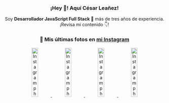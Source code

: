 <div align="center">

<h3>¡Hey 👋! Aquí César Leañez!</h3>

<p>Soy <strong>Desarrollador JavaScript Full Stack 🚀</strong> más de tres años de experiencia.<br />¡Revisa mi contenido 👇!</p>

### 📸 Mis últimas fotos en [mi Instagram](https://instagram.com/cesarsoftware.dev)


<a href='https://instagram.com/p/DNo_bfvu6ig' target='_blank'>
  <img width='20%' src='https://scontent.cdninstagram.com/v/t51.82787-15/535956815_17929139298097059_6575882262154849022_n.jpg?stp=dst-jpg_e15_tt6&_nc_cat=111&ig_cache_key=MzcwNDQ4OTY1OTk1NTEyODQ4MA%3D%3D.3-ccb1-7&ccb=1-7&_nc_sid=58cdad&efg=eyJ2ZW5jb2RlX3RhZyI6InhwaWRzLjcyMHgxMjgwLnNkci5DMyJ9&_nc_ohc=KYxhiVq-6SoQ7kNvwHQnL7f&_nc_oc=AdmdYEynyW6T6pCbcRlZDG60gEP7Fzm3ZHQfE_dfuaBxQ5bPcca68OA4AK6PaeGZTfA&_nc_ad=z-m&_nc_cid=1478&_nc_zt=23&_nc_ht=scontent.cdninstagram.com&_nc_gid=fcxpxQ8v9JSH1SZno_wo_g&oh=00_AfXQNumr9we0pYKtqcDdsIc7p0jAoCUoAWTNG2_C6XX58g&oe=68B830FB' alt='Instagram photo' />
</a>
<a href='https://instagram.com/p/DKcTQWgxLum' target='_blank'>
  <img width='20%' src='https://instagram.frak4-2.fna.fbcdn.net/v/t51.2885-15/503849034_17919602952097059_4092165478866362923_n.jpg?stp=dst-jpg_e35_tt6&efg=eyJ2ZW5jb2RlX3RhZyI6IkZFRUQuaW1hZ2VfdXJsZ2VuLjE0NDB4MTQ0NS5zZHIuZjc1NzYxLmRlZmF1bHRfaW1hZ2UuYzIifQ&_nc_ht=instagram.frak4-2.fna.fbcdn.net&_nc_cat=103&_nc_oc=Q6cZ2QE1ZPTNUX99w4YJrSoTmyb2IiFgYt6njmQfkEKqCgufX80ahonsnHKseuntVhAvnDg&_nc_ohc=tvwTeVMiVcUQ7kNvwGKw4pV&_nc_gid=fcxpxQ8v9JSH1SZno_wo_g&edm=ACWDqb8BAAAA&ccb=7-5&ig_cache_key=MzY0Njg3NDQ4NDgzMDY4MjAyMg%3D%3D.3-ccb7-5&oh=00_AfX81IL5RZXjxAY1nYeTC6W2VNUzURw66791K5kIrXMhxw&oe=68B81DE5&_nc_sid=ee9879' alt='Instagram photo' />
</a>
<a href='https://instagram.com/p/DKcTCZnuO-S' target='_blank'>
  <img width='20%' src='https://scontent.cdninstagram.com/v/t51.75761-15/503168549_17919602796097059_3346483577265803486_n.jpg?stp=dst-jpg_e15_tt6&_nc_cat=105&ig_cache_key=MzY0Njg3MzUyNjA5NTkwMDU2Mg%3D%3D.3-ccb1-7&ccb=1-7&_nc_sid=58cdad&efg=eyJ2ZW5jb2RlX3RhZyI6InhwaWRzLjE5MTZ4MTA3OC5zZHIuQzMifQ%3D%3D&_nc_ohc=e_JzIOCdRYYQ7kNvwEp50kI&_nc_oc=AdmpoNQyNTQCTs6vGNSulOiHdsMRXosxhGm7nYPthOS7VCSun7kopqVa2EqYyJtg-y8&_nc_ad=z-m&_nc_cid=1478&_nc_zt=23&_nc_ht=scontent.cdninstagram.com&_nc_gid=fcxpxQ8v9JSH1SZno_wo_g&oh=00_AfUeTnzmwNLZvBxySnyQpToZVXRjaJdDl9f5oZJpNSa-PQ&oe=68B82463' alt='Instagram photo' />
</a>
<a href='https://instagram.com/p/DIt9Oknp-PZ' target='_blank'>
  <img width='20%' src='https://instagram.frak4-2.fna.fbcdn.net/v/t51.2885-15/491444712_17914409433097059_55076089485466172_n.jpg?stp=dst-jpg_e35_tt6&efg=eyJ2ZW5jb2RlX3RhZyI6IkZFRUQuaW1hZ2VfdXJsZ2VuLjU1MngzNDEuc2RyLmY3NTc2MS5kZWZhdWx0X2ltYWdlLmMyIn0&_nc_ht=instagram.frak4-2.fna.fbcdn.net&_nc_cat=103&_nc_oc=Q6cZ2QE1ZPTNUX99w4YJrSoTmyb2IiFgYt6njmQfkEKqCgufX80ahonsnHKseuntVhAvnDg&_nc_ohc=m7kgqnRNeJoQ7kNvwH2G7zu&_nc_gid=fcxpxQ8v9JSH1SZno_wo_g&edm=ACWDqb8BAAAA&ccb=7-5&ig_cache_key=MzYxNTgxNTM1ODA3ODI0Nzg5Nw%3D%3D.3-ccb7-5&oh=00_AfUxs3NenBU8YEvDwI5MSwGtzFQl12NaxYNKaDoIi4LfjQ&oe=68B811EB&_nc_sid=ee9879' alt='Instagram photo' />
</a>

</div>

